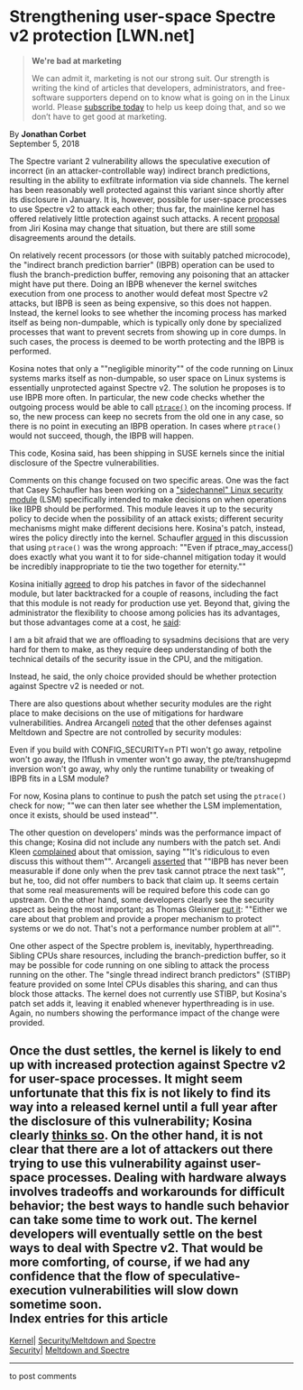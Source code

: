 # Strengthening user-space Spectre v2 protection [LWN.net]

> **We're bad at marketing**
> 
> We can admit it, marketing is not our strong suit. Our strength is writing the kind of articles that developers, administrators, and free-software supporters depend on to know what is going on in the Linux world. Please [subscribe today](/Promo/nsn-bad/subscribe) to help us keep doing that, and so we don’t have to get good at marketing. 

By **Jonathan Corbet**  
September 5, 2018 

The Spectre variant 2 vulnerability allows the speculative execution of incorrect (in an attacker-controllable way) indirect branch predictions, resulting in the ability to exfiltrate information via side channels. The kernel has been reasonably well protected against this variant since shortly after its disclosure in January. It is, however, possible for user-space processes to use Spectre v2 to attack each other; thus far, the mainline kernel has offered relatively little protection against such attacks. A recent [proposal](/ml/linux-kernel/nycvar.YFH.7.76.1809041619510.15880@cbobk.fhfr.pm/) from Jiri Kosina may change that situation, but there are still some disagreements around the details. 

On relatively recent processors (or those with suitably patched microcode), the "indirect branch prediction barrier" (IBPB) operation can be used to flush the branch-prediction buffer, removing any poisoning that an attacker might have put there. Doing an IBPB whenever the kernel switches execution from one process to another would defeat most Spectre v2 attacks, but IBPB is seen as being expensive, so this does not happen. Instead, the kernel looks to see whether the incoming process has marked itself as being non-dumpable, which is typically only done by specialized processes that want to prevent secrets from showing up in core dumps. In such cases, the process is deemed to be worth protecting and the IBPB is performed. 

Kosina notes that only a ""negligible minority"" of the code running on Linux systems marks itself as non-dumpable, so user space on Linux systems is essentially unprotected against Spectre v2. The solution he proposes is to use IBPB more often. In particular, the new code checks whether the outgoing process would be able to call [`ptrace()`](http://man7.org/linux/man-pages/man2/ptrace.2.html) on the incoming process. If so, the new process can keep no secrets from the old one in any case, so there is no point in executing an IBPB operation. In cases where `ptrace()` would not succeed, though, the IBPB will happen. 

This code, Kosina said, has been shipping in SUSE kernels since the initial disclosure of the Spectre vulnerabilities. 

Comments on this change focused on two specific areas. One was the fact that Casey Schaufler has been working on a ["sidechannel" Linux security module](/Articles/763058/) (LSM) specifically intended to make decisions on when operations like IBPB should be performed. This module leaves it up to the security policy to decide when the possibility of an attack exists; different security mechanisms might make different decisions here. Kosina's patch, instead, wires the policy directly into the kernel. Schaufler [argued](/ml/linux-kernel/99FC4B6EFCEFD44486C35F4C281DC67321447094@ORSMSX107.amr.corp.intel.com/) in this discussion that using `ptrace()` was the wrong approach: ""Even if ptrace_may_access() does exactly what you want it to for side-channel mitigation today it would be incredibly inappropriate to tie the two together for eternity."" 

Kosina initially [agreed](/ml/linux-kernel/nycvar.YFH.7.76.1809042046180.15880@cbobk.fhfr.pm/) to drop his patches in favor of the sidechannel module, but later backtracked for a couple of reasons, including the fact that this module is not ready for production use yet. Beyond that, giving the administrator the flexibility to choose among policies has its advantages, but those advantages come at a cost, he [said](/ml/linux-kernel/nycvar.YFH.7.76.1809050725390.15880@cbobk.fhfr.pm/): 

I am a bit afraid that we are offloading to sysadmins decisions that are very hard for them to make, as they require deep understanding of both the technical details of the security issue in the CPU, and the mitigation. 

Instead, he said, the only choice provided should be whether protection against Spectre v2 is needed or not. 

There are also questions about whether security modules are the right place to make decisions on the use of mitigations for hardware vulnerabilities. Andrea Arcangeli [noted](/ml/linux-kernel/20180905023832.GM4762@redhat.com/) that the other defenses against Meltdown and Spectre are not controlled by security modules: 

Even if you build with CONFIG_SECURITY=n PTI won't go away, retpoline won't go away, the l1flush in vmenter won't go away, the pte/transhugepmd inversion won't go away, why only the runtime tunability or tweaking of IBPB fits in a LSM module? 

For now, Kosina plans to continue to push the patch set using the `ptrace()` check for now; ""we can then later see whether the LSM implementation, once it exists, should be used instead"". 

The other question on developers' minds was the performance impact of this change; Kosina did not include any numbers with the patch set. Andi Kleen [complained](/ml/linux-kernel/20180905155823.GL27886@tassilo.jf.intel.com/) about that omission, saying ""It's ridiculous to even discuss this without them"". Arcangeli [asserted](/ml/linux-kernel/20180904233714.GJ4762@redhat.com/) that ""IBPB has never been measurable if done only when the prev task cannot ptrace the next task"", but he, too, did not offer numbers to back that claim up. It seems certain that some real measurements will be required before this code can go upstream. On the other hand, some developers clearly see the security aspect as being the most important; as Thomas Gleixner [put it](/ml/linux-kernel/alpine.DEB.2.21.1809052025250.1416@nanos.tec.linutronix.de/): ""Either we care about that problem and provide a proper mechanism to protect systems or we do not. That's not a performance number problem at all"". 

One other aspect of the Spectre problem is, inevitably, hyperthreading. Sibling CPUs share resources, including the branch-prediction buffer, so it may be possible for code running on one sibling to attack the process running on the other. The "single thread indirect branch predictors" (STIBP) feature provided on some Intel CPUs disables this sharing, and can thus block those attacks. The kernel does not currently use STIBP, but Kosina's patch set adds it, leaving it enabled whenever hyperthreading is in use. Again, no numbers showing the performance impact of the change were provided. 

Once the dust settles, the kernel is likely to end up with increased protection against Spectre v2 for user-space processes. It might seem unfortunate that this fix is not likely to find its way into a released kernel until a full year after the disclosure of this vulnerability; Kosina clearly [thinks so](/ml/linux-kernel/nycvar.YFH.7.76.1809052029160.15880@cbobk.fhfr.pm/). On the other hand, it is not clear that there are a lot of attackers out there trying to use this vulnerability against user-space processes. Dealing with hardware always involves tradeoffs and workarounds for difficult behavior; the best ways to handle such behavior can take some time to work out. The kernel developers will eventually settle on the best ways to deal with Spectre v2. That would be more comforting, of course, if we had any confidence that the flow of speculative-execution vulnerabilities will slow down sometime soon.  
Index entries for this article  
---  
[Kernel](/Kernel/Index)| [Security/Meltdown and Spectre](/Kernel/Index#Security-Meltdown_and_Spectre)  
[Security](/Security/Index/)| [Meltdown and Spectre](/Security/Index/#Meltdown_and_Spectre)  
  


* * *

to post comments 
